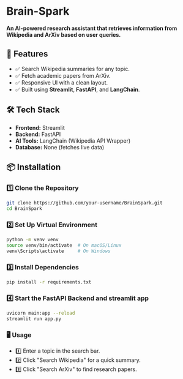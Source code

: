 # Brain-Spark

**An AI-powered research assistant that retrieves information from Wikipedia and ArXiv based on user queries.**


## 🚀 Features
- ✅ Search Wikipedia summaries for any topic.
- ✅ Fetch academic papers from ArXiv.
- ✅ Responsive UI with a clean layout.
- ✅ Built using **Streamlit**, **FastAPI**, and **LangChain**.

## 🛠️ Tech Stack
- **Frontend:** Streamlit  
- **Backend:** FastAPI  
- **AI Tools:** LangChain (Wikipedia API Wrapper)  
- **Database:** None (fetches live data)  

## 📦 Installation

### 1️⃣ Clone the Repository
```bash
git clone https://github.com/your-username/BrainSpark.git
cd BrainSpark
```

### 2️⃣ Set Up Virtual Environment
```bash
python -m venv venv
source venv/bin/activate  # On macOS/Linux
venv\Scripts\activate     # On Windows
```

### 3️⃣ Install Dependencies
```bash
pip install -r requirements.txt
```

### 4️⃣ Start the FastAPI Backend and streamlit app
```bash
uvicorn main:app --reload
streamlit run app.py
```

### 🖥️ Usage

- 1️⃣ Enter a topic in the search bar.
- 2️⃣ Click "Search Wikipedia" for a quick summary.
- 3️⃣ Click "Search ArXiv" to find research papers.
